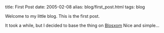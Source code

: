 title: First Post
date: 2005-02-08
alias: blog/first_post.html
tags: blog

Welcome to my little blog. This is the first post.

It took a while, but I decided to base the thing on 
[Blosxom](http://www.blosxom.com)
Nice and simple...
